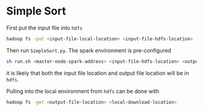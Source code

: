 # Simple Sort

First put the input file into `hdfs`
```bash
hadoop fs -put <input-file-local-location> <input-file-hdfs-location>
```

Then run `SimpleSort.py`.  The spark environment is pre-configured
```bash
sh run.sh <master-node-spark-address> <input-file-hdfs-location> <output-file-location>
```
it is likely that both the input file location and output file location will be in `hdfs`.

Pulling into the local environment from `hdfs` can be done with
```bash
hadoop fs -get <output-file-location> <local-download-location>
```
